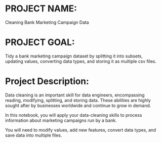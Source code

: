 # PROJECT NAME:

Cleaning Bank Marketing Campaign Data


# PROJECT GOAL:

Tidy a bank marketing campaign dataset by splitting it into subsets, updating values, converting data types, and storing it as multiple csv files.


# Project Description:

Data cleaning is an important skill for data engineers, encompassing reading, modifying, splitting, and storing data. These abilities are highly sought after by businesses worldwide and continue to grow in demand.

In this notebook, you will apply your data-cleaning skills to process information about marketing campaigns run by a bank.

You will need to modify values, add new features, convert data types, and save data into multiple files.
